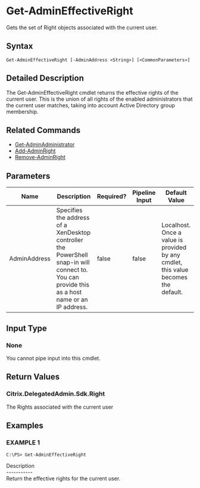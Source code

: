 ﻿# Get-AdminEffectiveRight

   Gets the set of Right objects associated with the current user.

## Syntax
```
Get-AdminEffectiveRight [-AdminAddress <String>] [<CommonParameters>]
```

## Detailed Description
   The Get-AdminEffectiveRight cmdlet returns the effective rights of the current user. This is the union of all rights of the enabled administrators that the current user matches, taking into account Active Directory group membership.

## Related Commands
  * [Get-AdminAdministrator](Get-AdminAdministrator.html)
  * [Add-AdminRight](Add-AdminRight.html)
  * [Remove-AdminRight](Remove-AdminRight.html)
## Parameters

| Name   | Description | Required? | Pipeline Input | Default Value |
| --- | --- | --- | --- | --- |
| AdminAddress | Specifies the address of a XenDesktop controller the PowerShell snap-in will connect to. You can provide this as a host name or an IP address. | false | false | Localhost. Once a value is provided by any cmdlet, this value becomes the default. |

## Input Type
### None
   You cannot pipe input into this cmdlet.
## Return Values
### Citrix.DelegatedAdmin.Sdk.Right
   The Rights associated with the current user
## Examples

### EXAMPLE 1
```
C:\PS> Get-AdminEffectiveRight
```
   Description<br>-----------<br>Return the effective rights for the current user.
